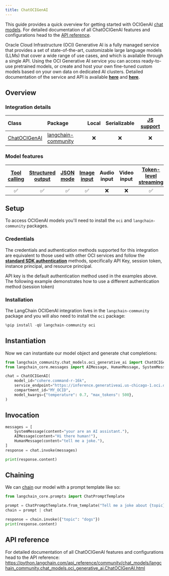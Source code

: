 ```yaml
---
title: ChatOCIGenAI
---
```


This guide provides a quick overview for getting started with OCIGenAI [chat models](/oss/concepts/chat_models). For detailed documentation of all ChatOCIGenAI features and configurations head to the [API reference](https://python.langchain.com/api_reference/community/chat_models/langchain_community.chat_models.oci_generative_ai.ChatOCIGenAI.html).

Oracle Cloud Infrastructure (OCI) Generative AI is a fully managed service that provides a set of state-of-the-art, customizable large language models (LLMs) that cover a wide range of use cases, and which is available through a single API.
Using the OCI Generative AI service you can access ready-to-use pretrained models, or create and host your own fine-tuned custom models based on your own data on dedicated AI clusters. Detailed documentation of the service and API is available __[here](https://docs.oracle.com/en-us/iaas/Content/generative-ai/home.htm)__ and __[here](https://docs.oracle.com/en-us/iaas/api/#/en/generative-ai/20231130/)__.


## Overview
### Integration details

| Class | Package | Local | Serializable | [JS support](https://js.langchain.com/docs/integrations/chat/oci_generative_ai) |
| :--- | :--- | :---: | :---: |  :---: |
| [ChatOCIGenAI](https://python.langchain.com/api_reference/community/chat_models/langchain_community.chat_models.oci_generative_ai.ChatOCIGenAI.html) | [langchain-community](https://python.langchain.com/api_reference/community/index.html) | ❌ | ❌ | ❌ |

### Model features
| [Tool calling](/oss/how-to/tool_calling/) | [Structured output](/oss/how-to/structured_output/) | [JSON mode](/oss/how-to/structured_output/#advanced-specifying-the-method-for-structuring-outputs) | [Image input](/oss/how-to/multimodal_inputs/) | Audio input | Video input | [Token-level streaming](/oss/how-to/chat_streaming/) | Native async | [Token usage](/oss/how-to/chat_token_usage_tracking/) | [Logprobs](/oss/how-to/logprobs/) |
| :---: | :---: | :---: | :---: |  :---: | :---: | :---: | :---: | :---: | :---: |
| ✅ | ✅ | ✅ | ✅ | ❌ | ❌ | ✅ | ❌ | ❌ | ❌ | 

## Setup

To access OCIGenAI models you'll need to install the `oci` and `langchain-community` packages.

### Credentials

The credentials and authentication methods supported for this integration are equivalent to those used with other OCI services and follow the __[standard SDK authentication](https://docs.oracle.com/en-us/iaas/Content/API/Concepts/sdk_authentication_methods.htm)__ methods, specifically API Key, session token, instance principal, and resource principal.

API key is the default authentication method used in the examples above. The following example demonstrates how to use a different authentication method (session token)

### Installation

The LangChain OCIGenAI integration lives in the `langchain-community` package and you will also need to install the `oci` package:


```python
%pip install -qU langchain-community oci
```

## Instantiation

Now we can instantiate our model object and generate chat completions:



```python
from langchain_community.chat_models.oci_generative_ai import ChatOCIGenAI
from langchain_core.messages import AIMessage, HumanMessage, SystemMessage

chat = ChatOCIGenAI(
    model_id="cohere.command-r-16k",
    service_endpoint="https://inference.generativeai.us-chicago-1.oci.oraclecloud.com",
    compartment_id="MY_OCID",
    model_kwargs={"temperature": 0.7, "max_tokens": 500},
)
```

## Invocation


```python
messages = [
    SystemMessage(content="your are an AI assistant."),
    AIMessage(content="Hi there human!"),
    HumanMessage(content="tell me a joke."),
]
response = chat.invoke(messages)
```


```python
print(response.content)
```

## Chaining

We can [chain](/oss/how-to/sequence/) our model with a prompt template like so:



```python
from langchain_core.prompts import ChatPromptTemplate

prompt = ChatPromptTemplate.from_template("Tell me a joke about {topic}")
chain = prompt | chat

response = chain.invoke({"topic": "dogs"})
print(response.content)
```

## API reference

For detailed documentation of all ChatOCIGenAI features and configurations head to the API reference: https://python.langchain.com/api_reference/community/chat_models/langchain_community.chat_models.oci_generative_ai.ChatOCIGenAI.html
